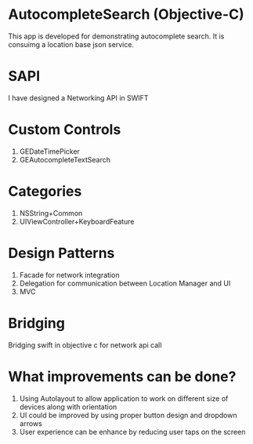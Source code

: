 # AutocompleteSearch (Objective-C)
This app is developed for demonstrating autocomplete search. It is consuimg a location base json service.

# SAPI
I have designed a Networking API in SWIFT

# Custom Controls
1. GEDateTimePicker
2. GEAutocompleteTextSearch

# Categories
1. NSString+Common
2. UIViewController+KeyboardFeature

# Design Patterns
1. Facade for network integration
2. Delegation for communication between Location Manager and UI
3. MVC


# Bridging
Bridging swift in objective c for network api call

# What improvements can be done?
1. Using Autolayout to allow application to work on different size of devices along with orientation
2. UI could be improved by using proper button design and dropdown arrows
3. User experience can be enhance by reducing user taps on the screen
